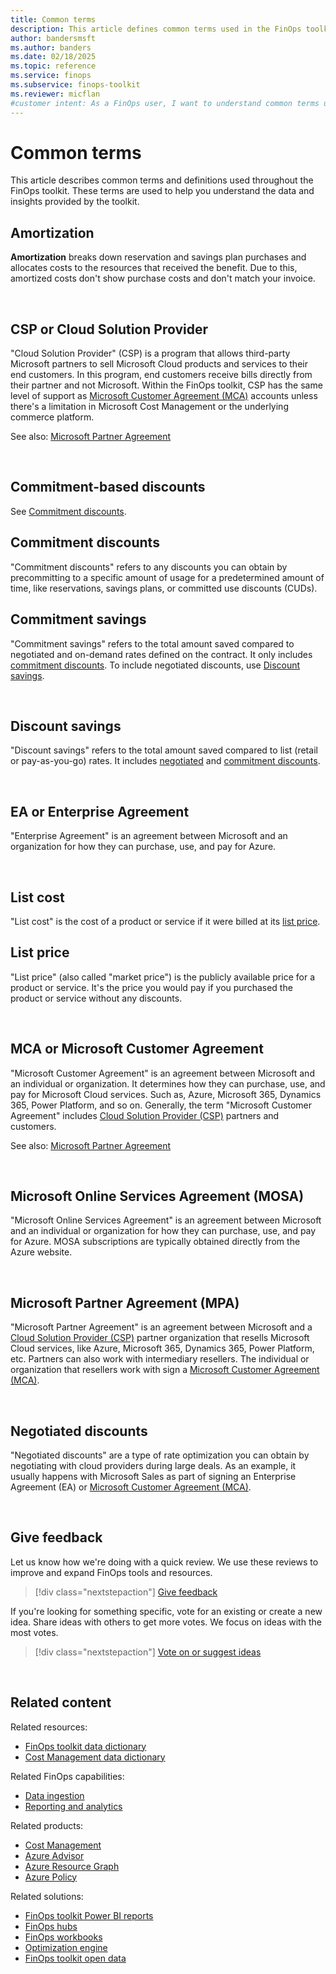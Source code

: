 ```yaml
---
title: Common terms
description: This article defines common terms used in the FinOps toolkit to help users understand the data and insights provided.
author: bandersmsft
ms.author: banders
ms.date: 02/18/2025
ms.topic: reference
ms.service: finops
ms.subservice: finops-toolkit
ms.reviewer: micflan
#customer intent: As a FinOps user, I want to understand common terms used in the FinOps toolkit.
---
```


<!-- markdownlint-disable-next-line MD025 -->
# Common terms

This article describes common terms and definitions used throughout the FinOps toolkit. These terms are used to help you understand the data and insights provided by the toolkit.

<!-- markdownlint-disable heading-increment -->

## Amortization

**Amortization** breaks down reservation and savings plan purchases and allocates costs to the resources that received the benefit. Due to this, amortized costs don't show purchase costs and don't match your invoice.

<br>

## CSP or Cloud Solution Provider

"Cloud Solution Provider" (CSP) is a program that allows third-party Microsoft partners to sell Microsoft Cloud products and services to their end customers. In this program, end customers receive bills directly from their partner and not Microsoft. Within the FinOps toolkit, CSP has the same level of support as [Microsoft Customer Agreement (MCA)](#mca-or-microsoft-customer-agreement) accounts unless there's a limitation in Microsoft Cost Management or the underlying commerce platform.

See also: [Microsoft Partner Agreement](#microsoft-partner-agreement-mpa)

<br>

## Commitment-based discounts

See [Commitment discounts](#commitment-discounts).

## Commitment discounts

"Commitment discounts" refers to any discounts you can obtain by precommitting to a specific amount of usage for a predetermined amount of time, like reservations, savings plans, or committed use discounts (CUDs).

## Commitment savings

"Commitment savings" refers to the total amount saved compared to negotiated and on-demand rates defined on the contract. It only includes [commitment discounts](#commitment-discounts). To include negotiated discounts, use [Discount savings](#discount-savings).

<br>

## Discount savings

"Discount savings" refers to the total amount saved compared to list (retail or pay-as-you-go) rates. It includes [negotiated](#negotiated-discounts) and [commitment discounts](#commitment-discounts).

<br>

## EA or Enterprise Agreement

"Enterprise Agreement" is an agreement between Microsoft and an organization for how they can purchase, use, and pay for Azure.

<br>

## List cost

"List cost" is the cost of a product or service if it were billed at its [list price](#list-price).

## List price

"List price" (also called "market price") is the publicly available price for a product or service. It's the price you would pay if you purchased the product or service without any discounts.

<br>

## MCA or Microsoft Customer Agreement

"Microsoft Customer Agreement" is an agreement between Microsoft and an individual or organization. It determines how they can purchase, use, and pay for Microsoft Cloud services. Such as, Azure, Microsoft 365, Dynamics 365, Power Platform, and so on. Generally, the term "Microsoft Customer Agreement" includes [Cloud Solution Provider (CSP)](#csp-or-cloud-solution-provider) partners and customers.

See also: [Microsoft Partner Agreement](#microsoft-partner-agreement-mpa)

<br>

## Microsoft Online Services Agreement (MOSA)

"Microsoft Online Services Agreement" is an agreement between Microsoft and an individual or organization for how they can purchase, use, and pay for Azure. MOSA subscriptions are typically obtained directly from the Azure website.

<br>

## Microsoft Partner Agreement (MPA)

"Microsoft Partner Agreement" is an agreement between Microsoft and a [Cloud Solution Provider (CSP)](#csp-or-cloud-solution-provider) partner organization that resells Microsoft Cloud services, like Azure, Microsoft 365, Dynamics 365, Power Platform, etc. Partners can also work with intermediary resellers. The individual or organization that resellers work with sign a [Microsoft Customer Agreement (MCA)](#mca-or-microsoft-customer-agreement).

<br>

## Negotiated discounts

"Negotiated discounts" are a type of rate optimization you can obtain by negotiating with cloud providers during large deals. As an example, it usually happens with Microsoft Sales as part of signing an Enterprise Agreement (EA) or [Microsoft Customer Agreement (MCA)](#mca-or-microsoft-customer-agreement).

<!-- markdownlint-restore -->

<br>

## Give feedback

Let us know how we're doing with a quick review. We use these reviews to improve and expand FinOps tools and resources.

> [!div class="nextstepaction"]
> [Give feedback](https://portal.azure.com/#view/HubsExtension/InProductFeedbackBlade/extensionName/FinOpsToolkit/cesQuestion/How%20easy%20or%20hard%20is%20it%20to%20use%20FinOps%20toolkit%20tools%20and%20resources%3F/cvaQuestion/How%20valuable%20is%20the%20FinOps%20toolkit%3F/surveyId/FTK0.8/bladeName/Toolkit/featureName/Help.CommonTerms)

If you're looking for something specific, vote for an existing or create a new idea. Share ideas with others to get more votes. We focus on ideas with the most votes.

> [!div class="nextstepaction"]
> [Vote on or suggest ideas](https://github.com/microsoft/finops-toolkit/issues?q=is%3Aissue+is%3Aopen+sort%3Areactions-%2B1-desc)

<br>

## Related content

Related resources:

- [FinOps toolkit data dictionary](./data-dictionary.md)
- [Cost Management data dictionary](/azure/cost-management-billing/automate/understand-usage-details-fields)

Related FinOps capabilities:

- [Data ingestion](../../framework/understand/ingestion.md)
- [Reporting and analytics](../../framework/understand/reporting.md)

Related products:

- [Cost Management](/azure/cost-management-billing/costs/)
- [Azure Advisor](/azure/advisor/)
- [Azure Resource Graph](/azure/governance/resource-graph/)
- [Azure Policy](/azure/governance/policy/)

Related solutions:

- [FinOps toolkit Power BI reports](../power-bi/reports.md)
- [FinOps hubs](../hubs/finops-hubs-overview.md)
- [FinOps workbooks](../workbooks/finops-workbooks-overview.md)
- [Optimization engine](../optimization-engine/overview.md)
- [FinOps toolkit open data](../open-data.md)

<br>

